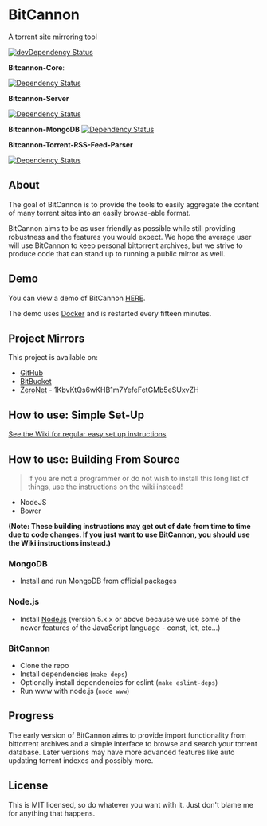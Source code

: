 # BitCannon
A torrent site mirroring tool

[![devDependency Status](https://david-dm.org/aidanharris/bitcannon/dev-status.svg)](https://david-dm.org/aidanharris/bitcannon#info=devDependencies)

**Bitcannon-Core**:

[![Dependency Status](https://david-dm.org/aidanharris/bitcannon.svg?path=src/bitcannon)](https://david-dm.org/aidanharris/bitcannon?path=src/bitcannon)

**Bitcannon-Server**

[![Dependency Status](https://david-dm.org/aidanharris/bitcannon.svg?path=src/server)](https://david-dm.org/aidanharris/bitcannon?path=src/server)

**Bitcannon-MongoDB**
[![Dependency Status](https://david-dm.org/aidanharris/bitcannon.svg?path=src/providers/database/mongodb)](https://david-dm.org/aidanharris/bitcannon?path=src/providers/database/mongodb)

**Bitcannon-Torrent-RSS-Feed-Parser**

[![Dependency Status](https://david-dm.org/aidanharris/bitcannon.svg?path=src/providers/rss)](https://david-dm.org/aidanharris/bitcannon?path=src/providers/rss)

## About
The goal of BitCannon is to provide the tools to easily aggregate the content of many torrent sites into an easily browse-able format.

BitCannon aims to be as user friendly as possible while still providing robustness and the features you would expect. We hope the average user will use BitCannon to keep personal bittorrent archives, but we strive to produce code that can stand up to running a public mirror as well.

## Demo

You can view a demo of BitCannon [HERE](https://bitcannon.aidanharr.is).

The demo uses [Docker](https://github.com/aidanharris/bitcannon/wiki/Installing-BitCannon#using-docker) and is restarted every fifteen minutes.

## Project Mirrors
This project is available on:
* [GitHub](https://github.com/aidanharris/bitcannon)
* [BitBucket](https://bitbucket.org/aidanharris/bitcannon)
* [ZeroNet](https://github.com/HelloZeroNet/ZeroNet) - 1KbvKtQs6wKHB1m7YefeFetGMb5eSUxvZH

## How to use: Simple Set-Up
[See the Wiki for regular easy set up instructions](https://github.com/aidanharris/bitcannon/wiki)

## How to use: Building From Source

> If you are not a programmer or do not wish to install this long list of things, use the instructions on the wiki instead!
* NodeJS
* Bower

__(Note: These building instructions may get out of date from time to time due to code changes. If you just want to use BitCannon, you should use the Wiki instructions instead.)__

### MongoDB
* Install and run MongoDB from official packages

### Node.js

* Install [Node.js](https://github.com/aidanharris/bitcannon/wiki/Installing-Node.js) (version 5.x.x or above because we use some of the newer features of the JavaScript language - const, let, etc…)

### BitCannon
* Clone the repo
* Install dependencies (`make deps`)
* Optionally install dependencies for eslint (`make eslint-deps`)
* Run www with node.js (`node www`)

## Progress
The early version of BitCannon aims to provide import functionality from bittorrent archives and a simple interface to browse and search your torrent database. Later versions may have more advanced features like auto updating torrent indexes and possibly more.

## License
This is MIT licensed, so do whatever you want with it. Just don't blame me for anything that happens.

